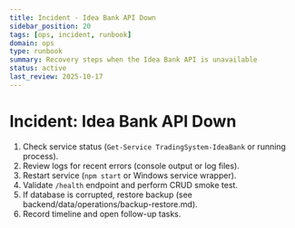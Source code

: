 ```yaml
---
title: Incident - Idea Bank API Down
sidebar_position: 20
tags: [ops, incident, runbook]
domain: ops
type: runbook
summary: Recovery steps when the Idea Bank API is unavailable
status: active
last_review: 2025-10-17
---
```


# Incident: Idea Bank API Down

1. Check service status (`Get-Service TradingSystem-IdeaBank` or running process).
2. Review logs for recent errors (console output or log files).
3. Restart service (`npm start` or Windows service wrapper).
4. Validate `/health` endpoint and perform CRUD smoke test.
5. If database is corrupted, restore backup (see backend/data/operations/backup-restore.md).
6. Record timeline and open follow-up tasks.